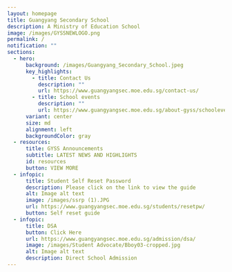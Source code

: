 ```yaml
---
layout: homepage
title: Guangyang Secondary School
description: A Ministry of Education School
image: /images/GYSSNEWLOGO.png
permalink: /
notification: ""
sections:
  - hero:
      background: /images/Guangyang_Secondary_School.jpeg
      key_highlights:
        - title: Contact Us
          description: ""
          url: https://www.guangyangsec.moe.edu.sg/contact-us/
        - title: School events
          description: ""
          url: https://www.guangyangsec.moe.edu.sg/about-gyss/schoolevents/
      variant: center
      size: md
      alignment: left
      backgroundColor: gray
  - resources:
      title: GYSS Announcements
      subtitle: LATEST NEWS AND HIGHLIGHTS
      id: resources
      button: VIEW MORE
  - infopic:
      title: Student Self Reset Password
      description: Please click on the link to view the guide
      alt: Image alt text
      image: /images/ssrp (1).JPG
      url: https://www.guangyangsec.moe.edu.sg/students/resetpw/
      button: Self reset guide
  - infopic:
      title: DSA
      button: Click Here
      url: https://www.guangyangsec.moe.edu.sg/admission/dsa/
      image: /images/Student Advocate/Bboy03-cropped.jpg
      alt: Image alt text
      description: Direct School Admission
---
```

